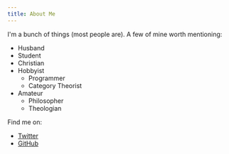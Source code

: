 ```yaml
---
title: About Me
---
```


I'm a bunch of things (most people are). A few of mine worth mentioning:

* Husband
* Student
* Christian
* Hobbyist 
  * Programmer
  * Category Theorist
* Amateur 
  * Philosopher
  * Theologian

Find me on:
* <a href="https://twitter.com/CalebFiggers" target="_blank">Twitter</a>
* <a href="https://github.com/CFiggers" target="_blank">GitHub</a>